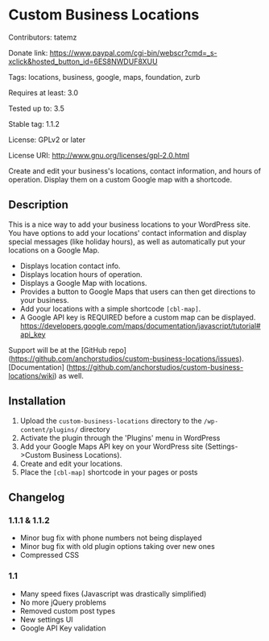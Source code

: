 # Custom Business Locations #
Contributors: tatemz

Donate link: https://www.paypal.com/cgi-bin/webscr?cmd=_s-xclick&hosted_button_id=6ES8NWDUF8XUU

Tags: locations, business, google, maps, foundation, zurb

Requires at least: 3.0

Tested up to: 3.5

Stable tag: 1.1.2

License: GPLv2 or later

License URI: http://www.gnu.org/licenses/gpl-2.0.html


Create and edit your business's locations, contact information, and hours of operation. Display them on a custom Google map with a shortcode.

## Description ##
This is a nice way to add your business locations to your WordPress site. You have options to add your locations' contact information and display special messages (like holiday hours), as well as automatically put your locations on a Google Map.

* Displays location contact info.
* Displays location hours of operation.
* Displays a Google Map with locations.
* Provides a button to Google Maps that users can then get directions to your business.
* Add your locations with a simple shortcode `[cbl-map]`.
* A Google API key is REQUIRED before a custom map can be displayed. <https://developers.google.com/maps/documentation/javascript/tutorial#api_key>

Support will be at the [GitHub repo] (https://github.com/anchorstudios/custom-business-locations/issues). [Documentation] (https://github.com/anchorstudios/custom-business-locations/wiki) as well.


## Installation ##

1. Upload the `custom-business-locations` directory to the `/wp-content/plugins/` directory
1. Activate the plugin through the 'Plugins' menu in WordPress
1. Add your Google Maps API key on your WordPress site (Settings->Custom Business Locations).
1. Create and edit your locations.
1. Place the `[cbl-map]` shortcode in your pages or posts

## Changelog ##

### 1.1.1 & 1.1.2 ###
* Minor bug fix with phone numbers not being displayed
* Minor bug fix with old plugin options taking over new ones
* Compressed CSS

### 1.1 ###
* Many speed fixes (Javascript was drastically simplified)
* No more jQuery problems
* Removed custom post types
* New settings UI
* Google API Key validation
